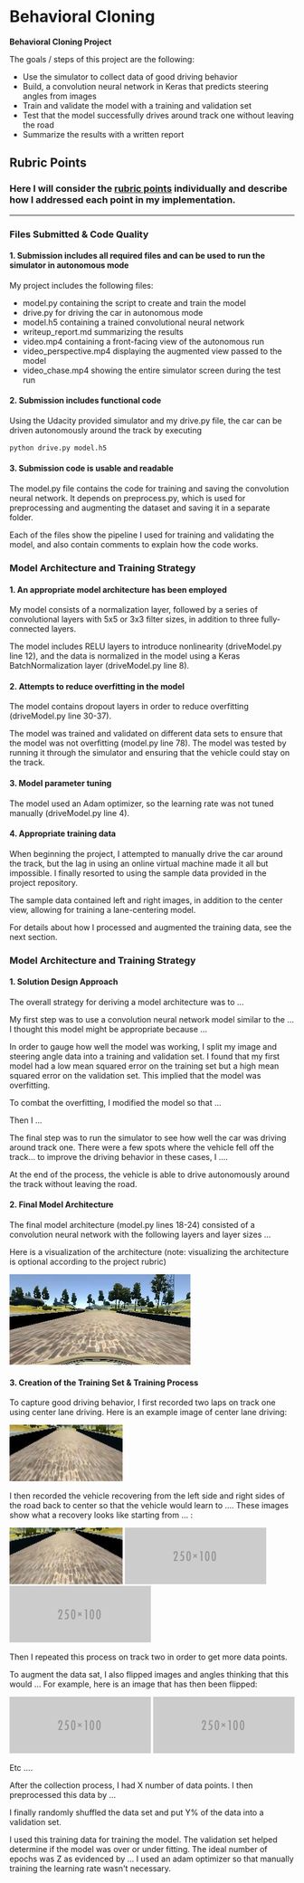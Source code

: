 # **Behavioral Cloning**

**Behavioral Cloning Project**

The goals / steps of this project are the following:
* Use the simulator to collect data of good driving behavior
* Build, a convolution neural network in Keras that predicts steering angles from images
* Train and validate the model with a training and validation set
* Test that the model successfully drives around track one without leaving the road
* Summarize the results with a written report


[//]: # (Image References)

[image1]: ./writeup_resources/test.jpg "Raw front view"
[image2]: ./writeup_resources/cropped_scaled.jpg "Cropped and scaled"
[image3]: ./writeup_resources/flipped.jpg "Flipped"

[image4]: ./examples/placeholder_small.png "Recovery Image"
[image5]: ./examples/placeholder_small.png "Recovery Image"
[image6]: ./examples/placeholder_small.png "Normal Image"
[image7]: ./examples/placeholder_small.png "Flipped Image"

## Rubric Points
### Here I will consider the [rubric points](https://review.udacity.com/#!/rubrics/432/view) individually and describe how I addressed each point in my implementation.  

---
### Files Submitted & Code Quality

#### 1. Submission includes all required files and can be used to run the simulator in autonomous mode

My project includes the following files:
* model.py containing the script to create and train the model
* drive.py for driving the car in autonomous mode
* model.h5 containing a trained convolutional neural network
* writeup_report.md summarizing the results
* video.mp4 containing a front-facing view of the autonomous run
* video_perspective.mp4 displaying the augmented view passed to the model
* video_chase.mp4 showing the entire simulator screen during the test run

#### 2. Submission includes functional code
Using the Udacity provided simulator and my drive.py file, the car can be driven autonomously around the track by executing
```sh
python drive.py model.h5
```

#### 3. Submission code is usable and readable

The model.py file contains the code for training and saving the convolution neural network. It depends on preprocess.py, which is used for preprocessing and augmenting the dataset and saving it in a separate folder.  

Each of the files show the pipeline I used for training and validating the model, and also contain comments to explain how the code works.

### Model Architecture and Training Strategy

#### 1. An appropriate model architecture has been employed

My model consists of a normalization layer, followed by a series of convolutional layers with 5x5 or 3x3 filter sizes, in addition to three fully-connected layers.  

The model includes RELU layers to introduce nonlinearity (driveModel.py line 12), and the data is normalized in the model using a Keras BatchNormalization layer (driveModel.py line 8).

#### 2. Attempts to reduce overfitting in the model

The model contains dropout layers in order to reduce overfitting (driveModel.py line 30-37).  

The model was trained and validated on different data sets to ensure that the model was not overfitting (model.py line 78). The model was tested by running it through the simulator and ensuring that the vehicle could stay on the track.

#### 3. Model parameter tuning

The model used an Adam optimizer, so the learning rate was not tuned manually (driveModel.py line 4).

#### 4. Appropriate training data

When beginning the project, I attempted to manually drive the car around the track, but the lag in using an online virtual machine made it all but impossible. I finally resorted to using the sample data provided in the project repository.  

The sample data contained left and right images, in addition to the center view, allowing for training a lane-centering model.  

For details about how I processed and augmented the training data, see the next section.  

### Model Architecture and Training Strategy

#### 1. Solution Design Approach

The overall strategy for deriving a model architecture was to ...

My first step was to use a convolution neural network model similar to the ... I thought this model might be appropriate because ...

In order to gauge how well the model was working, I split my image and steering angle data into a training and validation set. I found that my first model had a low mean squared error on the training set but a high mean squared error on the validation set. This implied that the model was overfitting.

To combat the overfitting, I modified the model so that ...

Then I ...

The final step was to run the simulator to see how well the car was driving around track one. There were a few spots where the vehicle fell off the track... to improve the driving behavior in these cases, I ....

At the end of the process, the vehicle is able to drive autonomously around the track without leaving the road.

#### 2. Final Model Architecture

The final model architecture (model.py lines 18-24) consisted of a convolution neural network with the following layers and layer sizes ...

Here is a visualization of the architecture (note: visualizing the architecture is optional according to the project rubric)

![alt text][image1]

#### 3. Creation of the Training Set & Training Process

To capture good driving behavior, I first recorded two laps on track one using center lane driving. Here is an example image of center lane driving:

![alt text][image2]

I then recorded the vehicle recovering from the left side and right sides of the road back to center so that the vehicle would learn to .... These images show what a recovery looks like starting from ... :

![alt text][image3]
![alt text][image4]
![alt text][image5]

Then I repeated this process on track two in order to get more data points.

To augment the data sat, I also flipped images and angles thinking that this would ... For example, here is an image that has then been flipped:

![alt text][image6]
![alt text][image7]

Etc ....

After the collection process, I had X number of data points. I then preprocessed this data by ...


I finally randomly shuffled the data set and put Y% of the data into a validation set.

I used this training data for training the model. The validation set helped determine if the model was over or under fitting. The ideal number of epochs was Z as evidenced by ... I used an adam optimizer so that manually training the learning rate wasn't necessary.

